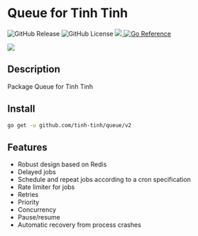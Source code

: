 # Queue for Tinh Tinh

<div>
<img alt="GitHub Release" src="https://img.shields.io/github/v/release/tinh-tinh/queue">
<img alt="GitHub License" src="https://img.shields.io/github/license/tinh-tinh/queue">
<a href="https://codecov.io/gh/tinh-tinh/queue" > 
    <img src="https://codecov.io/gh/tinh-tinh/queue/graph/badge.svg?token=4MXQ4VGU2R"/> 
</a>
<a href="https://pkg.go.dev/github.com/tinh-tinh/queue"><img src="https://pkg.go.dev/badge/github.com/tinh-tinh/queue.svg" alt="Go Reference"></a>
</div>


![](https://avatars.githubusercontent.com/u/178628733?s=400&u=2a8230486a43595a03a6f9f204e54a0046ce0cc4&v=4)

## Description

Package Queue for Tinh Tinh

## Install

```bash
go get -u github.com/tinh-tinh/queue/v2
```

## Features

- Robust design based on Redis
- Delayed jobs
- Schedule and repeat jobs according to a cron specification
- Rate limiter for jobs
- Retries
- Priority
- Concurrency
- Pause/resume 
- Automatic recovery from process crashes